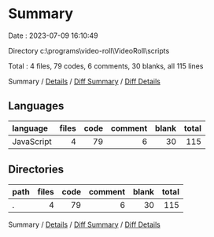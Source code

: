 # Summary

Date : 2023-07-09 16:10:49

Directory c:\\programs\\video-roll\\VideoRoll\\scripts

Total : 4 files,  79 codes, 6 comments, 30 blanks, all 115 lines

Summary / [Details](details.md) / [Diff Summary](diff.md) / [Diff Details](diff-details.md)

## Languages
| language | files | code | comment | blank | total |
| :--- | ---: | ---: | ---: | ---: | ---: |
| JavaScript | 4 | 79 | 6 | 30 | 115 |

## Directories
| path | files | code | comment | blank | total |
| :--- | ---: | ---: | ---: | ---: | ---: |
| . | 4 | 79 | 6 | 30 | 115 |

Summary / [Details](details.md) / [Diff Summary](diff.md) / [Diff Details](diff-details.md)